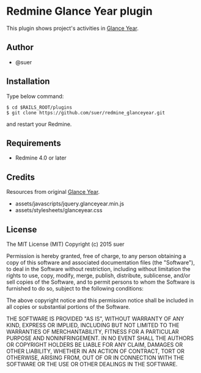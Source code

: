 Redmine Glance Year plugin
==============================

This plugin shows project's activities in [Glance Year](https://github.com/Kraigo/glanceyear).

Author
------------------------------
* @suer

Installation
------------------------------

Type below command:

```
$ cd $RAILS_ROOT/plugins
$ git clone https://github.com/suer/redmine_glanceyear.git
```

and restart your Redmine.

Requirements
------------------------------

* Redmine 4.0 or later

Credits
------------------------------

Resources from original [Glance Year](https://github.com/Kraigo/glanceyear).

* assets/javascripts/jquery.glanceyear.min.js
* assets/stylesheets/glanceyear.css

License
------------------------------
The MIT License (MIT)
Copyright (c) 2015 suer

Permission is hereby granted, free of charge, to any person obtaining a copy of this software and associated documentation files (the "Software"), to deal in the Software without restriction, including without limitation the rights to use, copy, modify, merge, publish, distribute, sublicense, and/or sell copies of the Software, and to permit persons to whom the Software is furnished to do so, subject to the following conditions:

The above copyright notice and this permission notice shall be included in all copies or substantial portions of the Software.

THE SOFTWARE IS PROVIDED "AS IS", WITHOUT WARRANTY OF ANY KIND, EXPRESS OR IMPLIED, INCLUDING BUT NOT LIMITED TO THE WARRANTIES OF MERCHANTABILITY, FITNESS FOR A PARTICULAR PURPOSE AND NONINFRINGEMENT. IN NO EVENT SHALL THE AUTHORS OR COPYRIGHT HOLDERS BE LIABLE FOR ANY CLAIM, DAMAGES OR OTHER LIABILITY, WHETHER IN AN ACTION OF CONTRACT, TORT OR OTHERWISE, ARISING FROM, OUT OF OR IN CONNECTION WITH THE SOFTWARE OR THE USE OR OTHER DEALINGS IN THE SOFTWARE.
